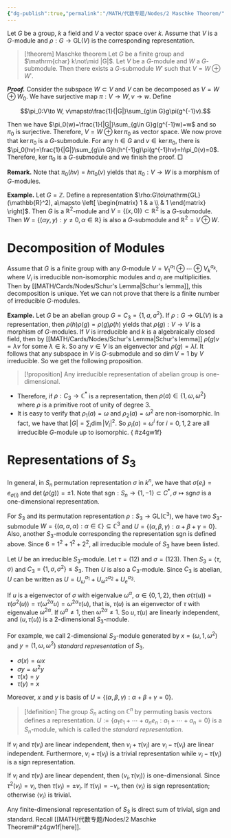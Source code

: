 ```yaml
---
{"dg-publish":true,"permalink":"/MATH/代数专题/Nodes/2 Maschke Theorem/","dgPassFrontmatter":true}
---
```



Let $G$ be a group, $k$ a field and $V$ a vector space over $k$. Assume that $V$ is a $G$-module and $\rho:G\to\mathrm{GL}(V)$ is the corresponding representation.

> [!theorem] Maschke theorem
> Let $G$ be a finite group and $\mathrm{char} k\not\mid |G|$. Let $V$ be a $G$-module and $W$ a $G$-submodule. Then there exists a $G$-submodule $W'$ such that $V=W\oplus W'$.

**_Proof._**
Consider the subspace $W\subset V$ and $V$ can be decomposed as $V=W\oplus W_0$. We have surjective map $\pi:V\to W,v\to w$. Define

$$\pi_0:V\to W, v\mapsto\frac{1}{|G|}\sum_{g\in G}g\pi(g^{-1}v).$$

Then we have $\pi_0(w)=\frac{1}{|G|}\sum_{g\in G}g(g^{-1}w)=w$ and so $\pi_0$ is surjective. Therefore, $V=W\oplus \ker\pi_0$ as vector space. We now prove that $\ker\pi_0$ is a $G$-submodule. For any $h\in G$ and $v\in\ker\pi_0$, there is $\pi_0(hv)=\frac{1}{|G|}\sum_{g\in G}h(h^{-1}g)\pi(g^{-1}hv)=h\pi_0(v)=0$. Therefore, $\ker\pi_0$ is a $G$-submodule and we finish the proof.
□

**Remark.** Note that $\pi_0(hv)=h\pi_0(v)$ yields that $\pi_0:V\to W$ is a morphism of $G$-modules.

**Example.** Let $G=\mathbb{Z}$. Define a representation $\rho:G\to\mathrm{GL}(\mathbb{R}^2), a\mapsto \left[ \begin{matrix} 1 & a \\  & 1  \end{matrix} \right]$. Then $G$ is a $\mathbb{R}^2$-module and $V=\{(x,0)\}\subset \mathbb{R}^2$ is a $G$-submodule. Then $W=\{(\alpha y,y):y\neq 0,\alpha\in \mathbb{R}\}$ is also a $G$-submodule and $\mathbb{R}^2=V\oplus W$. 

# Decomposition of Modules

Assume that $G$ is a finite group with any $G$-module $V=V_1^{a_1}\oplus\cdots\oplus V_k^{a_k}$, where $V_i$ is irreducible non-isomorphic modules and $a_i$ are multiplicities. Then by [[MATH/Cards/Nodes/Schur's Lemma\|Schur's lemma]], this decomposition is unique. Yet we can not prove that there is a finite number of irreducible $G$-modules.

**Example.** Let $G$ be an abelian group $G=C_3=\{1,a,a^2\}$. If $\rho:G\to\mathrm{GL}(V)$ is a representation, then $\rho(h)\rho(g)=\rho(g)\rho(h)$ yields that $\rho(g):V\to V$ is a morphism of $G$-modules. If $V$ is irreducible and $k$ is a algebraically closed field, then by [[MATH/Cards/Nodes/Schur's Lemma\|Schur's lemma]] $\rho(g)v=\lambda v$ for some $\lambda\in k$. So any $v\in V$ is an eigenvector and $\rho(g)=\lambda I$. It follows that any subspace in $V$ is $G$-submodule and so $\dim V=1$ by $V$ irreducible. So we get the following proposition.

> [!proposition]
> Any irreducible representation of abelian group is one-dimensional.

- Therefore, if $\rho:C_3\to \mathbb{C}^*$ is a representation, then $\rho(a)\in\{1,\omega,\omega^2\}$ where $\rho$ is a primitive root of unity of degree $3$. 
- It is easy to verify that $\rho_1(a)=\omega$ and $\rho_2(a)=\omega^2$ are non-isomorphic. In fact, we have that $|G|=\sum_i\dim|V_i|^2$. So $\rho_i(a)=\omega^i$ for $i=0,1,2$ are all irreducible $G$-module up to isomorphic.
{ #z4gw1f}


# Representations of $S_3$

In general, in $S_n$ permutation representation $\sigma$ in $k^n$, we have that $\sigma(e_i)=e_{\sigma(i)}$ and $\det(\rho(g))=\pm1$. Note that $\mathrm{sgn}:S_n\to\{1,-1\}\subset C^*,\sigma\mapsto\mathrm{sgn}\sigma$ is a one-dimensional representation. 

For $S_3$ and its permutation representation $\rho:S_3\to\mathrm{GL}(\mathbb{C}^3)$, we have two $S_3$-submodule $W=\{(\alpha,\alpha,\alpha):\alpha\in \mathbb{C}\}\subseteq \mathbb{C}^3$ and $U=\{(\alpha,\beta,\gamma):\alpha+\beta+\gamma=0\}$. Also, another $S_3$-module corresponding the representation $\mathrm{sgn}$ is defined above. Since $6=1^2+1^2+2^2$, all irreducible module of $S_3$ have been listed.

Let $U$ be an irreducible $S_3$-module. Let $\tau=(12)$ and $\sigma=(1 2 3)$. Then $S_3=\left\langle\tau,\sigma\right\rangle$ and $C_3=\{1,\sigma,\sigma^2\}\leqslant S_3$. Then $U$ is also a $C_3$-module. Since $C_3$ is abelian, $U$ can be written as $U=U_{\omega}^{a_1}+U_{\omega^2}^{a_2}+U_{e}^{a_3}$.

If $u$ is a eigenvector of $\sigma$ with eigenvalue $\omega^\alpha$, $\alpha\in\{0,1,2\}$, then $\sigma(\tau(u))=\tau(\sigma^2(u))=\tau(\omega^{2\alpha}u)=\omega^{2\alpha}\tau(u)$, that is, $\tau(u)$ is an eigenvector of $\tau$ with eigenvalue $\omega^{2\alpha}$. If $\omega^\alpha\neq 1$, then $\omega^{2\alpha}\neq 1$. So $u,\tau(u)$ are linearly independent, and $\left\langle u,\tau(u)\right\rangle$ is a $2$-dimensional $S_3$-module. 

For example, we call $2$-dimensional $S_3$-module generated by $x=(\omega,1,\omega^2)$ and $y=(1,\omega,\omega^2)$ *standard representation* of $S_3$.
- $\sigma(x)=\omega x$
- $\sigma y=\omega^2y$
- $\tau(x)=y$
- $\tau(y)=x$

Moreover, $x$ and $y$ is basis of $U=\{(\alpha,\beta,\gamma):\alpha+\beta+\gamma=0\}$. 

> [!definition]
> The group $S_n$ acting on $\mathbb{C}^n$ by permuting basis vectors defines a representation. $U:=\{a_1e_1+\cdots+a_ne_n:a_1+\cdots+a_n=0\}$ is a $S_n$-module, which is called the *standard representation*.

If $v_i$ and $\tau(v_i)$ are linear independent, then $v_i+\tau(v_i)$ are $v_i-\tau(v_i)$ are linear independent. Furthermore, $v_i+\tau(v_i)$ is a trivial representation while $v_i-\tau(v_i)$ is a sign representation. 

If $v_i$ and $\tau(v_i)$ are linear dependent, then $\left\langle v_i,\tau(v_i)\right\rangle$ is one-dimensional. Since $\tau^2(v_i)=v_i$, then $\tau(v_i)=\pm v_i$. If $\tau(v_i)=-v_i$, then $\left\langle v_i\right\rangle$ is sign representation; otherwise $\left\langle v_i\right\rangle$ is trivial. 

Any finite-dimensional representation of $S_3$ is direct sum of trivial, sign and standard. Recall [[MATH/代数专题/Nodes/2 Maschke Theorem#^z4gw1f\|here]]. 
